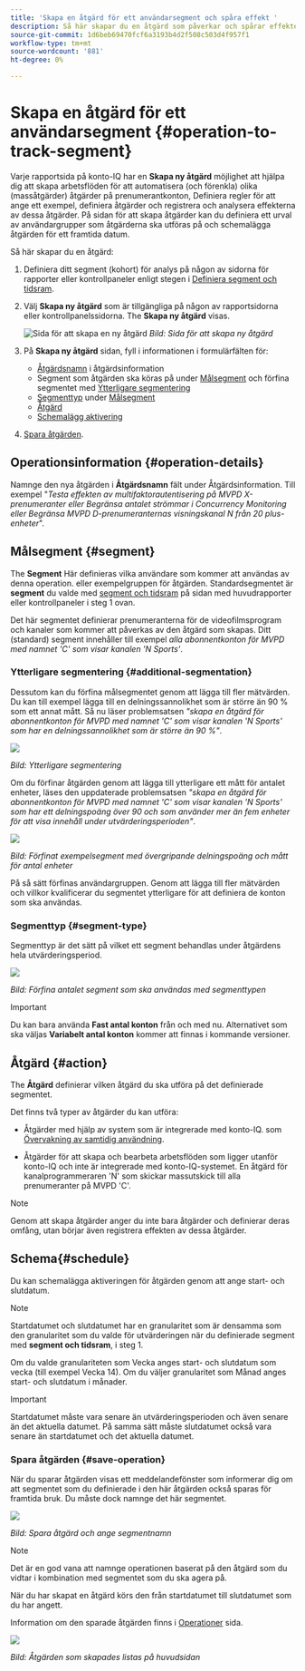 ```yaml
---
title: 'Skapa en åtgärd för ett användarsegment och spåra effekt '
description: Så här skapar du en åtgärd som påverkar och spårar effekten för ett definierat användarsegment.
source-git-commit: 1d6beb69470fcf6a3193b4d2f508c503d4f957f1
workflow-type: tm+mt
source-wordcount: '881'
ht-degree: 0%

---
```



# Skapa en åtgärd för ett användarsegment {#operation-to-track-segment}

Varje rapportsida på konto-IQ har en **Skapa ny åtgärd** möjlighet att hjälpa dig att skapa arbetsflöden för att automatisera (och förenkla) olika (massåtgärder) åtgärder på prenumerantkonton, Definiera regler för att ange ett exempel, definiera åtgärder och registrera och analysera effekterna av dessa åtgärder. På sidan för att skapa åtgärder kan du definiera ett urval av användargrupper som åtgärderna ska utföras på och schemalägga åtgärden för ett framtida datum.

Så här skapar du en åtgärd:

1. Definiera ditt segment (kohort) för analys på någon av sidorna för rapporter eller kontrollpaneler enligt stegen i [Definiera segment och tidsram](/help/AccountIQ/howto-select-segment-timeframe.md).

1. Välj **Skapa ny åtgärd** som är tillgängliga på någon av rapportsidorna eller kontrollpanelssidorna. The **Skapa ny åtgärd** visas.

   ![Sida för att skapa en ny åtgärd](assets/create-new-operations.png)
   *Bild: Sida för att skapa ny åtgärd*

1. På **Skapa ny åtgärd** sidan, fyll i informationen i formulärfälten för:

   * [Åtgärdsnamn](#operation-details) i åtgärdsinformation
   * Segment som åtgärden ska köras på under [Målsegment](#segment) och förfina segmentet med [Ytterligare segmentering](#additional-segmentation)
   * [Segmenttyp](#segment-type) under [Målsegment](#segment)
   * [Åtgärd](#action)
   * [Schemalägg aktivering](#schedule)

1. [Spara åtgärden](#save-operation).

## Operationsinformation {#operation-details}

Namnge den nya åtgärden i **Åtgärdsnamn** fält under Åtgärdsinformation. Till exempel &quot;*Testa effekten av multifaktorautentisering på MVPD X-prenumeranter eller Begränsa antalet strömmar i Concurrency Monitoring eller Begränsa MVPD D-prenumeranternas visningskanal N från 20 plus-enheter*&quot;.


## Målsegment {#segment}

The **Segment** Här definieras vilka användare som kommer att användas av denna operation. eller exempelgruppen för åtgärden. Standardsegmentet är **segment** du valde med [segment och tidsram](/help/AccountIQ/howto-select-segment-timeframe.md) på sidan med huvudrapporter eller kontrollpaneler i steg 1 ovan.

<!--* The first segment entry in the **Segment** section, by default, shows the **segment** you selected in the step 1.

* The **segment evaluation period** is the time period of analysis you selected in step 1 from **Granularity and Timeframe** option.
![](assets/operations-segment-selection.png)
*Figure: Segment and timeframe selection on the main page*-->

Det här segmentet definierar prenumeranterna för de videofilmsprogram och kanaler som kommer att påverkas av den åtgärd som skapas. Ditt (standard) segment innehåller till exempel *alla abonnentkonton för MVPD med namnet &#39;C&#39; som visar kanalen &#39;N Sports&#39;*.

### Ytterligare segmentering {#additional-segmentation}

Dessutom kan du förfina målsegmentet genom att lägga till fler mätvärden. Du kan till exempel lägga till en delningssannolikhet som är större än 90 % som ett annat mått. Så nu läser problemsatsen *&quot;skapa en åtgärd för abonnentkonton för MVPD med namnet &#39;C&#39; som visar kanalen &#39;N Sports&#39; som har en delningssannolikhet som är större än 90 %&quot;*.

![](assets/additional-segment.gif)

*Bild: Ytterligare segmentering*

Om du förfinar åtgärden genom att lägga till ytterligare ett mått för antalet enheter, läses den uppdaterade problemsatsen *&quot;skapa en åtgärd för abonnentkonton för MVPD med namnet &#39;C&#39; som visar kanalen &#39;N Sports&#39; som har ett delningspoäng över 90 och som använder mer än fem enheter för att visa innehåll under utvärderingsperioden&quot;*.

![](assets/refined-segment.png)

*Bild: Förfinat exempelsegment med övergripande delningspoäng och mått för antal enheter*

På så sätt förfinas användargruppen. Genom att lägga till fler mätvärden och villkor kvalificerar du segmentet ytterligare för att definiera de konton som ska användas.

### Segmenttyp {#segment-type}

Segmenttyp är det sätt på vilket ett segment behandlas under åtgärdens hela utvärderingsperiod.

![](assets/segment-type.png)

*Bild: Förfina antalet segment som ska användas med segmenttypen*

<!--The segment type option allows you to further refine your segment based on the evaluation period (or time).

**Fixed number of accounts** 

When you select **Fixed number of accounts** segment type, then you need to specify an evaluation period as well.

By doing so, you are fixing the sample size for evaluation in terms of numbers. You are making Account IQ identify a specific set of users (that meet the criteria of defined evaluation period and segment metrics) to operate on. The analysis and graphs will be generated for this specific set of users only (identified initially) throughout the operation.

**Variable number of accounts**

When you select **Variable number of accounts** segment type, you do not limit the number of accounts in segment. The accounts which fall under the defined segment metrics are the part of the segment, and the number of accounts will change continuously during the course of operation.-->

>[!IMPORTANT]
>
>Du kan bara använda **Fast antal konton** från och med nu. Alternativet som ska väljas **Variabelt antal konton** kommer att finnas i kommande versioner.

<!--

you tell Account IQ in the beginning of the operation which number of accounts to operate on.

Account IQ system only has a segment definition, and during the operation it looks into all the accounts that fit that segments.

the number of accounts in segment is not limited, the accounts that fall under defined segment metrics will be part of the segment, and the no of accounts will change continuously, as there are no specific limitations - like an evaluation period in the past.When the segment is defined (which in this example is, subscriber accounts of MVPD 'C' who are viewing the channel 'N Sports' that have a sharing score above 80 and are using 10 different IPs) and we also identified a time period to evaluate a segment. This identifies X number of accounts as sample (for example 5000). How many devices they are using?
It identifies x-number of accounts (5000)...a very specific set of users that meet this criteria.
for every period that we schedule (within that operation) during that operation) we will look at those 5K users that are originally identified and we will present graph about them. How are the sharing scores coming up?u We identified a period. Are their sharing scores going up? Are there fewer of them who are meeting this definition?
Fixed versus variable is the way the treated in fixed or variable way.

1. we identified a fixed set of accounts.
2. we evaluate those specific accounts on criteria throughout the operation.

General idea independent of graph is that we will evaluate a set of accounts identified initially, for no of periods during operation and generate graphs against that.
Those are the 5000 users for which I will create graphs for for every period of the operation.

**Variable number of accounts**
We do not identify any initial set of accounts, we just have a segment definition.
Each period during the operation, we go and look into all the accounts that fit that segments.
If it is not a fixed segment, I won't initially evaluate it. I won't have an initial set of 5000. Instead at every period during the evaluation I will evaluate the segment then, and then I will produce graph about the next 3000 users.
the......will vary from period to period.

if not fixed segment, then I won't initially evaluate or have initial set of 5000, instead at every period during an operation and the.-->

## Åtgärd {#action}

The **Åtgärd** definierar vilken åtgärd du ska utföra på det definierade segmentet.

Det finns två typer av åtgärder du kan utföra:

* Åtgärder med hjälp av system som är integrerade med konto-IQ. som [Övervakning av samtidig användning](https://tve.helpdocsonline.com/concurrency-monitoring-introduction)<!--, or Adobe Target-->.

* Åtgärder för att skapa och bearbeta arbetsflöden som ligger utanför konto-IQ och inte är integrerade med konto-IQ-systemet. En åtgärd för kanalprogrammeraren &#39;N&#39; som skickar massutskick till alla prenumeranter på MVPD &#39;C&#39;.

>[!NOTE]
>
>Genom att skapa åtgärder anger du inte bara åtgärder och definierar deras omfång, utan börjar även registrera effekten av dessa åtgärder.

## Schema{#schedule}

Du kan schemalägga aktiveringen för åtgärden genom att ange start- och slutdatum.

>[!NOTE]
>
>Startdatumet och slutdatumet har en granularitet som är densamma som den granularitet som du valde för utvärderingen när du definierade segment med **segment och tidsram**, i steg 1.
>
>
>Om du valde granulariteten som Vecka anges start- och slutdatum som vecka (till exempel Vecka 14). Om du väljer granularitet som Månad anges start- och slutdatum i månader.


>[!IMPORTANT]
>
>Startdatumet måste vara senare än utvärderingsperioden och även senare än det aktuella datumet. På samma sätt måste slutdatumet också vara senare än startdatumet och det aktuella datumet.

### Spara åtgärden {#save-operation}

När du sparar åtgärden visas ett meddelandefönster som informerar dig om att segmentet som du definierade i den här åtgärden också sparas för framtida bruk. Du måste dock namnge det här segmentet.

![](assets/save-operation.png)

*Bild: Spara åtgärd och ange segmentnamn*

>[!NOTE]
>
>Det är en god vana att namnge operationen baserat på den åtgärd som du vidtar i kombination med segmentet som du ska agera på.

<!--In future you can select this saved segment when defining a segment for your analysis on the main reports page. Moreover, the saved segment is also listed when you create an operation the next time.

![](assets/saved-segment-operations-page.png)

*Figure: Saved segments in segment selector on Create new operations page* 

>[!IMPORTANT]
>
>When creating an operation, if you select a segment that was previously created then you cannot add new metrics to it and refine it.
>
>Adding new metrics creates a new segment, but you cannot modify an existing segment.-->

När du har skapat en åtgärd körs den från startdatumet till slutdatumet som du har angett.

Information om den sparade åtgärden finns i [Operationer](/help/AccountIQ/operations.md) sida.

![](assets/new-operation-created.png)

*Bild: Åtgärden som skapades listas på huvudsidan*
